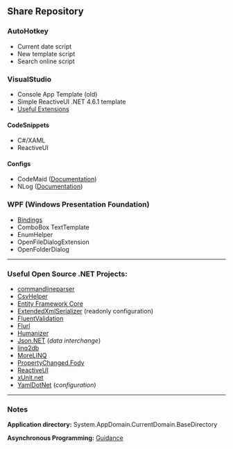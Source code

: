 ## Share Repository 
### AutoHotkey
- Current date script
- New template script
- Search online script
### VisualStudio
- Console App Template (old)
- Simple ReactiveUI .NET 4.6.1 template
- [Useful Extensions][21]
#### CodeSnippets
- C#/XAML
- ReactiveUI
#### Configs
- CodeMaid ([Documentation][1])
- NLog ([Documentation][2])
### WPF (Windows Presentation Foundation)
- [Bindings][22]
- ComboBox TextTemplate
- EnumHelper
- OpenFileDialogExtension
- OpenFolderDialog
___
### Useful Open Source .NET Projects:
- [commandlineparser][13]  
- [CsvHelper][3]  
- [Entity Framework Core][4]  
- [ExtendedXmlSerializer][14] (readonly configuration)  
- [FluentValidation][5]  
- [Flurl][15]  
- [Humanizer][6]  
- [Json.NET][7] (*data interchange*)  
- [linq2db][8]  
- [MoreLINQ][9]  
- [PropertyChanged.Fody][16]  
- [ReactiveUI][10]  
- [xUnit.net][11]  
- [YamlDotNet][12] (*configuration*)  

___
### Notes
**Application directory:** System.AppDomain.CurrentDomain.BaseDirectory  

**Asynchronous Programming:** [Guidance][20]  

[1]: https://www.codemaid.net/documentation/ 
[2]: https://github.com/NLog/NLog/wiki/Configuration-file 
[3]: https://github.com/JoshClose/CsvHelper
[4]: https://github.com/dotnet/efcore
[5]: https://github.com/fluentvalidation/fluentvalidation
[6]: https://github.com/Humanizr/Humanizer
[7]: https://github.com/JamesNK/Newtonsoft.Json
[8]: https://github.com/linq2db/linq2db
[9]: https://github.com/morelinq/MoreLINQ
[10]: https://github.com/reactiveui/ReactiveUI
[11]: https://github.com/xunit/xunit
[12]: https://github.com/aaubry/YamlDotNet
[13]: https://github.com/commandlineparser/commandline
[14]: https://github.com/ExtendedXmlSerializer/home
[15]: https://github.com/tmenier/Flurl
[16]: https://github.com/Fody/PropertyChanged

[20]: https://github.com/davidfowl/AspNetCoreDiagnosticScenarios/blob/master/AsyncGuidance.md#table-of-contents
[21]: https://github.com/Lixfeld/ShareRepo/blob/master/VisualStudio/Extensions.md#useful-visual-studio-extensions
[22]: https://github.com/Lixfeld/ShareRepo/blob/master/WPF/Bindings.md#bindings